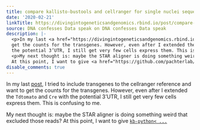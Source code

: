 ```yaml
---
title: compare kallisto-bustools and cellranger for single nuclei sequencing data
date: '2020-02-21'
linkTitle: https://divingintogeneticsandgenomics.rbind.io/post/compare-kallisto-bustools-and-cellranger-for-single-nuclei-seqencing-data/
source: DNA confesses Data speak on DNA confesses Data speak
description: |-
  <p>In my last <a href="https://divingintogeneticsandgenomics.rbind.io/post/cellranger-mk-reference-with-transgenes/">post</a>, I tried to include transgenes to the cellranger reference and want to
  get the counts for the transgenes. However, even after I extended the <code>Tdtomato</code> and <code>Cre</code> with
  the potential 3’UTR, I still get very few cells express them. This is confusing to me.</p>
  <p>My next thought is: maybe the STAR aligner is doing something weird that excluded those reads?
  At this point, I want to give <a href="https://github.com/pachterlab/kb_python"><code>kb-python< ...
disable_comments: true
---
```

<p>In my last <a href="https://divingintogeneticsandgenomics.rbind.io/post/cellranger-mk-reference-with-transgenes/">post</a>, I tried to include transgenes to the cellranger reference and want to
get the counts for the transgenes. However, even after I extended the <code>Tdtomato</code> and <code>Cre</code> with
the potential 3’UTR, I still get very few cells express them. This is confusing to me.</p>
<p>My next thought is: maybe the STAR aligner is doing something weird that excluded those reads?
At this point, I want to give <a href="https://github.com/pachterlab/kb_python"><code>kb-python< ...
